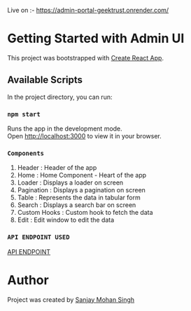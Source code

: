 Live on :- https://admin-portal-geektrust.onrender.com/

# Getting Started with Admin UI

This project was bootstrapped with [Create React App](https://github.com/facebook/create-react-app).

## Available Scripts

In the project directory, you can run:

### `npm start`

Runs the app in the development mode.  
Open [http://localhost:3000](http://localhost:3000) to view it in your browser.

### `Components`

1. Header : Header of the app
2. Home : Home Component - Heart of the app
3. Loader : Displays a loader on screen
4. Pagination : Displays a pagination on screen
5. Table : Represents the data in tabular form
6. Search : Displays a search bar on screen
7. Custom Hooks : Custom hook to fetch the data
8. Edit : Edit window to edit the data

### `API ENDPOINT USED`

[API ENDPOINT](https://geektrust.s3-ap-southeast-1.amazonaws.com/adminui-problem/members.json)

# Author

Project was created by [Sanjay Mohan Singh](https://www.linkedin.com/in/sanjay-mohan-singh-b847ba160)
